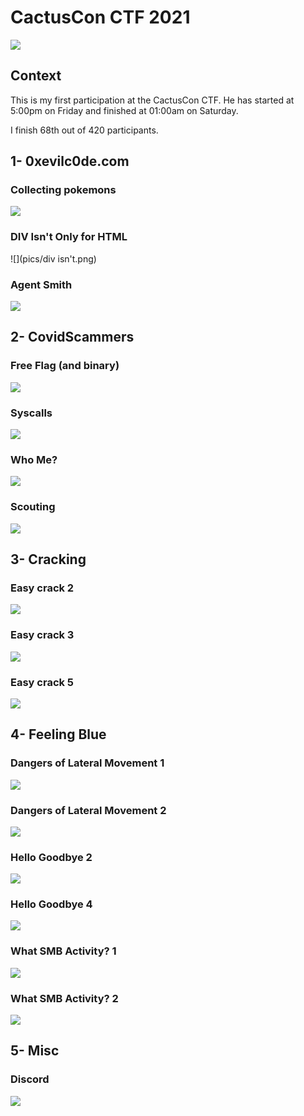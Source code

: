 # CactusCon CTF 2021

![](pics/cactuscon.png)

## Context

This is my first participation at the CactusCon CTF. He has started at 5:00pm on Friday and finished at 01:00am on Saturday.

I finish 68th out of 420 participants.

## 1- 0xevilc0de.com

### Collecting pokemons

![](pics/collecting_pokemons.png)

### DIV Isn't Only for HTML

![](pics/div isn't.png)

### Agent Smith

![](pics/agent.png)

## 2- CovidScammers

### Free Flag (and binary)

![](pics/freeflag.png)

### Syscalls

![](pics/syscalls.png)

### Who Me?

![](pics/whome.png)

### Scouting

![](pics/scouting.png)

## 3- Cracking

### Easy crack 2

![](pics/easy2.png)

### Easy crack 3

![](pics/easy3.png)

### Easy crack 5

![](pics/easy5.png)

## 4- Feeling Blue

### Dangers of Lateral Movement 1

![](pics/dangers1.png)

### Dangers of Lateral Movement 2

![](pics/dangers2.png)

### Hello Goodbye 2

![](pics/hello2.png)

### Hello Goodbye 4

![](pics/hello4.png)

### What SMB Activity? 1

![](pics/smb1.png)

### What SMB Activity? 2

![](pics/smb2.png)

## 5- Misc

### Discord

![](pics/discord.png)



